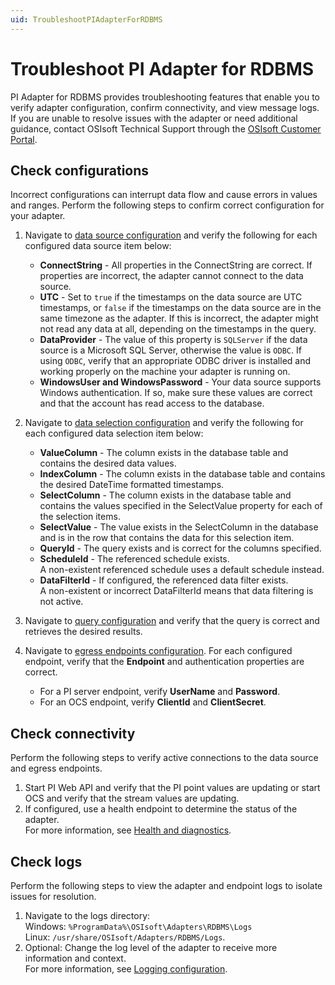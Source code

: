 ```yaml
---
uid: TroubleshootPIAdapterForRDBMS
---
```


# Troubleshoot PI Adapter for RDBMS

PI Adapter for RDBMS provides troubleshooting features that enable you to verify adapter configuration, confirm connectivity, and view message logs. If you are unable to resolve issues with the adapter or need additional guidance, contact OSIsoft Technical Support through the [OSIsoft Customer Portal](https://my.osisoft.com/).

## Check configurations

Incorrect configurations can interrupt data flow and cause errors in values and ranges. Perform the following steps to confirm correct configuration for your adapter.

1. Navigate to [data source configuration](xref:PIAdapterForRDBMSDataSourceConfiguration) and verify the following for each configured data source item below:

    * **ConnectString** - All properties in the ConnectString are correct. If properties are incorrect, the adapter cannot connect to the data source.
    * **UTC** - Set to `true` if the timestamps on the data source are UTC timestamps, or `false` if the timestamps on the data source are in the same timezone as the adapter. If this is incorrect, the adapter might not read any data at all, depending on the timestamps in the query.
    * **DataProvider** - The value of this property is `SQLServer` if the data source is a Microsoft SQL Server, otherwise the value is `ODBC`. If using `ODBC`, verify that an appropriate ODBC driver is installed and working properly on the machine your adapter is running on.
    * **WindowsUser and WindowsPassword** - Your data source supports Windows authentication. If so, make sure these values are correct and that the account has read access to the database.

2. Navigate to [data selection configuration](xref:PIAdapterForRDBMSDataSelectionConfiguration) and verify the following for each configured data selection item below:

    * **ValueColumn** - The column exists in the database table and contains the desired data values.
    * **IndexColumn** - The column exists in the database table and contains the desired DateTime formatted timestamps.
    * **SelectColumn** - The column exists in the database table and contains the values specified in the SelectValue property for each of the selection items.
    * **SelectValue** - The value exists in the SelectColumn in the database and is in the row that contains the data for this selection item.
    * **QueryId** - The query exists and is correct for the columns specified.
    * **ScheduleId** - The referenced schedule exists. <br> A non-existent referenced schedule uses a default schedule instead.
    * **DataFilterId** - If configured, the referenced data filter exists.<br> A non-existent or incorrect DataFilterId means that data filtering is not active.

3. Navigate to [query configuration](xref:PIAdapterForRDBMSQueriesConfiguration) and verify that the query is correct and retrieves the desired results.

4. Navigate to [egress endpoints configuration](xref:EgressEndpointsConfiguration). For each configured endpoint, verify that the **Endpoint** and authentication properties are correct.

    * For a PI server endpoint, verify **UserName** and **Password**.
    * For an OCS endpoint, verify **ClientId** and **ClientSecret**.

## Check connectivity

Perform the following steps to verify active connections to the data source and egress endpoints.

1. Start PI Web API and verify that the PI point values are updating or start OCS and verify that the stream values are updating.
2. If configured, use a health endpoint to determine the status of the adapter.<br>For more information, see [Health and diagnostics](xref:HealthAndDiagnostics).

## Check logs

Perform the following steps to view the adapter and endpoint logs to isolate issues for resolution.

1. Navigate to the logs directory:<br>
    Windows: `%ProgramData%\OSIsoft\Adapters\RDBMS\Logs`<br>
    Linux: `/usr/share/OSIsoft/Adapters/RDBMS/Logs`.
2. Optional: Change the log level of the adapter to receive more information and context.<br>For more information, see [Logging configuration](xref:LoggingConfiguration).
